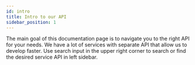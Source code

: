 ```yaml
---
id: intro
title: Intro to our API
sidebar_position: 1
---
```


The main goal of this documentation page is to navigate you to the right API for your needs. We have a lot of services with separate API that allow us to develop faster. Use search input in the upper right corner to search or find the desired service API in left sidebar.
